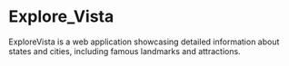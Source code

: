 # Explore_Vista
ExploreVista is a web application showcasing detailed information about states and cities, including famous landmarks and attractions.
